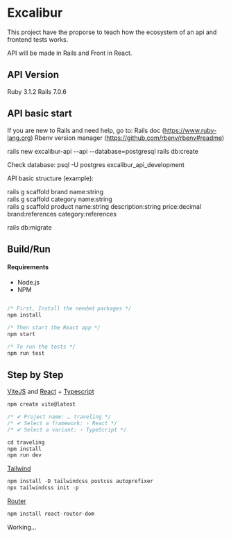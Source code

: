# Excalibur
This project have the proporse to teach how the ecosystem of an api and frontend tests works.

API will be made in Rails and Front in React.

## API Version
Ruby 3.1.2
Rails 7.0.6

## API basic start
If you are new to Rails and need help, go to:
Rails doc (https://www.ruby-lang.org)
Rbenv version manager (https://github.com/rbenv/rbenv#readme)

rails new excalibur-api --api --database=postgresql
rails db:create

Check database:
psql -U postgres excalibur_api_development

API basic structure (example):

rails g scaffold brand name:string<br>
rails g scaffold category name:string<br>
rails g scaffold product name:string description:string price:decimal brand:references category:references<br>

rails db:migrate

## Build/Run

#### Requirements

- Node.js
- NPM

```javascript

/* First, Install the needed packages */
npm install

/* Then start the React app */
npm start

/* To run the tests */
npm run test

```

## Step by Step

[ViteJS](https://vitejs.dev/guide/) and [React](https://react.dev/) + [Typescript](https://www.typescriptlang.org/)

```javascript
npm create vite@latest

/* ✔ Project name: … traveling */
/* ✔ Select a framework: › React */
/* ✔ Select a variant: › TypeScript */

cd traveling
npm install
npm run dev
```

[Tailwind](https://tailwindcss.com/docs/guides/vite)

```javascript
npm install -D tailwindcss postcss autoprefixer
npx tailwindcss init -p
```

[Router](https://reactrouter.com/en/main)

```javascript
npm install react-router-dom
```

Working...


